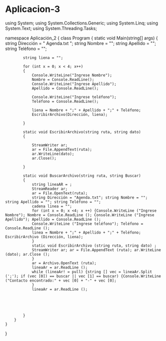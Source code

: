 # Aplicacion-3
using System;
using System.Collections.Generic;
using System.Linq;
using System.Text;
using System.Threading.Tasks;

namespace Aplicación_2
{
    class Program
    {
        static void Main(string[] args)
        {
            string Dirección = " Agenda.txt ";
            string Nombre = "";
            string Apellido = "";
            string Teléfono = "";

            string liena = "";

            for (int x = 0; x < 4; x++)
            {
                Console.WriteLine("Ingrese Nombre");
                Nombre = Console.ReadLine();
                Console.WriteLine("Ingrese Apellido");
                Apellido = Console.ReadLine();

                Console.WriteLine("Ingrese teléfono");
                Teléfono = Console.ReadLine();

                liena = Nombre + ";" + Apellido + ";" + Teléfono;
                EscribirArchivo(Dirección, liena);

            }

            static void EscribirArchivo(string ruta, string dato)
            {

                StreamWriter ar;
                ar = File.AppendText(ruta);
                ar.WriteLine(dato);
                ar.Close();

            }

            static void BuscarArchivo(string ruta, string Buscar)
            {
                string lineaAR = ;
                StreamReader ar;
                ar = File.OpenText(ruta);
                string Dirección = "Agenda.txt"; string Nombre = ""; string Apellido = ""; string Teléfono = "";
                cadena linea = "";
                for (int x = 0; x <4; x ++) {Console.WriteLine ("Ingrese Nombre"); Nombre = Console.ReadLine (); Console.WriteLine ("Ingrese Apellido"); Apellido = Console.ReadLine ();
                Console.WriteLine ("Ingrese teléfono"); Teléfono = Console.ReadLine ();
                linea = Nombre + ";" + Apellido + ";" + Teléfono; EscribirArchivo (Dirección, liena);
                }
                static void EscribirArchivo (string ruta, string dato) ;
                StreamWriter ar; ar = File.AppendText (ruta); ar.WriteLine (dato); ar.Close ();
                }
                ar = Archivo.OpenText (ruta);
                lineaAr = ar.ReadLine ();
                while (lineaAr! = pull) {string [] vec = lineaAr.Split (';'); if (vec [0]) == buscar || vec [1] == buscar) {Console.WriteLine ("Contacto encontrado:" + vec [0] + "-" + vec [0];
                } 
                lineaAr = ar.ReadLine ();





            }
        }
    }
}

